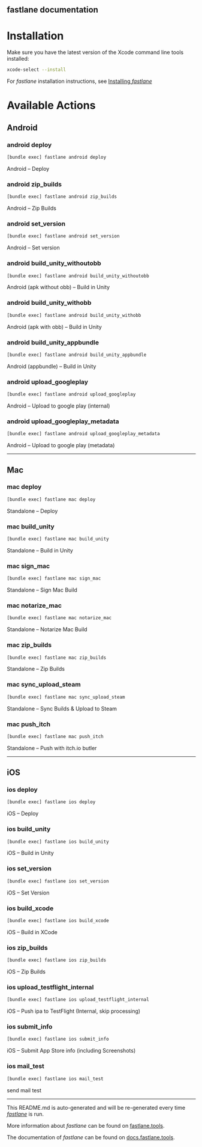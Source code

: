 fastlane documentation
----

# Installation

Make sure you have the latest version of the Xcode command line tools installed:

```sh
xcode-select --install
```

For _fastlane_ installation instructions, see [Installing _fastlane_](https://docs.fastlane.tools/#installing-fastlane)

# Available Actions

## Android

### android deploy

```sh
[bundle exec] fastlane android deploy
```

Android – Deploy

### android zip_builds

```sh
[bundle exec] fastlane android zip_builds
```

Android – Zip Builds

### android set_version

```sh
[bundle exec] fastlane android set_version
```

Android – Set version

### android build_unity_withoutobb

```sh
[bundle exec] fastlane android build_unity_withoutobb
```

Android (apk without obb) – Build in Unity

### android build_unity_withobb

```sh
[bundle exec] fastlane android build_unity_withobb
```

Android (apk with obb) – Build in Unity

### android build_unity_appbundle

```sh
[bundle exec] fastlane android build_unity_appbundle
```

Android (appbundle) – Build in Unity

### android upload_googleplay

```sh
[bundle exec] fastlane android upload_googleplay
```

Android – Upload to google play (internal)

### android upload_googleplay_metadata

```sh
[bundle exec] fastlane android upload_googleplay_metadata
```

Android – Upload to google play (metadata)

----


## Mac

### mac deploy

```sh
[bundle exec] fastlane mac deploy
```

Standalone – Deploy

### mac build_unity

```sh
[bundle exec] fastlane mac build_unity
```

Standalone – Build in Unity

### mac sign_mac

```sh
[bundle exec] fastlane mac sign_mac
```

Standalone – Sign Mac Build

### mac notarize_mac

```sh
[bundle exec] fastlane mac notarize_mac
```

Standalone – Notarize Mac Build

### mac zip_builds

```sh
[bundle exec] fastlane mac zip_builds
```

Standalone – Zip Builds

### mac sync_upload_steam

```sh
[bundle exec] fastlane mac sync_upload_steam
```

Standalone – Sync Builds & Upload to Steam

### mac push_itch

```sh
[bundle exec] fastlane mac push_itch
```

Standalone – Push with itch.io butler

----


## iOS

### ios deploy

```sh
[bundle exec] fastlane ios deploy
```

iOS – Deploy

### ios build_unity

```sh
[bundle exec] fastlane ios build_unity
```

iOS – Build in Unity

### ios set_version

```sh
[bundle exec] fastlane ios set_version
```

iOS – Set Version

### ios build_xcode

```sh
[bundle exec] fastlane ios build_xcode
```

iOS – Build in XCode

### ios zip_builds

```sh
[bundle exec] fastlane ios zip_builds
```

iOS – Zip Builds

### ios upload_testflight_internal

```sh
[bundle exec] fastlane ios upload_testflight_internal
```

iOS – Push ipa to TestFlight (Internal, skip processing)

### ios submit_info

```sh
[bundle exec] fastlane ios submit_info
```

iOS – Submit App Store info (including Screenshots)

### ios mail_test

```sh
[bundle exec] fastlane ios mail_test
```

send mail test

----

This README.md is auto-generated and will be re-generated every time [_fastlane_](https://fastlane.tools) is run.

More information about _fastlane_ can be found on [fastlane.tools](https://fastlane.tools).

The documentation of _fastlane_ can be found on [docs.fastlane.tools](https://docs.fastlane.tools).
